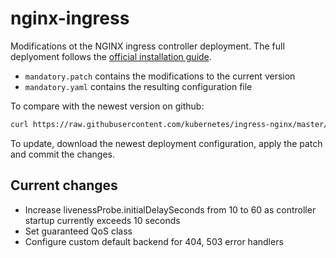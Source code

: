 # nginx-ingress

Modifications ot the NGINX ingress controller deployment. The full deplyoment follows the [official installation guide](https://kubernetes.github.io/ingress-nginx/deploy/).

* `mandatory.patch` contains the modifications to the current version
* `mandatory.yaml` contains the resulting configuration file

To compare with the newest version on github:

```bash
curl https://raw.githubusercontent.com/kubernetes/ingress-nginx/master/deploy/mandatory.yaml | diff -u - mandatory.yaml
```

To update, download the newest deployment configuration, apply the patch and commit the changes.

## Current changes

* Increase livenessProbe.initialDelaySeconds from 10 to 60 as controller startup currently exceeds 10 seconds
* Set guaranteed QoS class
* Configure custom default backend for 404, 503 error handlers
